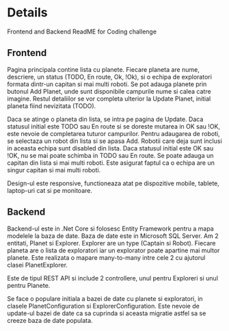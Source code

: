 # Details

Frontend and Backend ReadME for Coding challenge

## Frontend

Pagina principala contine lista cu planete.
Fiecare planeta are nume, descriere, un status (TODO, En route, Ok, !Ok), si o echipa de exploratori formata dintr-un capitan si mai multi roboti.
Se pot adauga planete prin butonul Add Planet, unde sunt disponibile campurile nume si calea catre imagine. Restul detaliilor se vor completa ulterior la Update Planet, initial planeta fiind nevizitata (TODO).

Daca se atinge o planeta din lista, se intra pe pagina de Update. 
Daca statusul initial este TODO sau En route si se doreste mutarea in OK sau !OK, este nevoie de completarea tuturor campurilor.
Pentru adaugarea de roboti, se selectaza un robot din lista si se apasa Add. Robotii care deja sunt inclusi in aceasta echipa sunt disabled din lista.
Daca statusul initial este OK sau !OK, nu se mai poate schimba in TODO sau En route.
Se poate adauga un capitan din lista si mai multi roboti. Este asigurat faptul ca o echipa are un singur capitan si mai multi roboti.


Design-ul este responsive, functioneaza atat pe dispozitive mobile, tablete, laptop-uri cat si pe monitoare.

## Backend

Backend-ul este in .Net Core si folosesc Entity Framework pentru a mapa modelele la baza de date.
Baza de date este in Microsoft SQL Server.
Am 2 entitati, Planet si Explorer. Explorer are un type (Captain si Robot). Fiecare planeta are o lista de exploratori iar un explorator poate apartine mai multor planete.
Este realizata o mapare many-to-many intre cele 2 cu ajutorul clasei PlanetExplorer.

Este de tipul REST API si include 2 controllere, unul pentru Exploreri si unul pentru Planete.

Se face o populare initiala a bazei de date cu planete si exploratori, in clasele PlanetConfiguration si ExplorerConfiguration.
Este nevoie de update-ul bazei de date ca sa cuprinda si aceasta migratie astfel sa se creeze baza de date populata.


